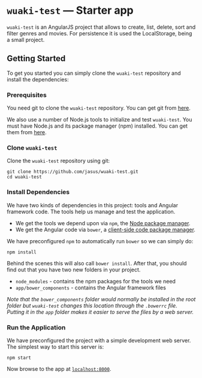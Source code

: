 # `wuaki-test` — Starter app

`wuaki-test` is an AngularJS project that allows to create, list, delete, sort and filter genres and movies. For persistence it is used the LocalStorage, being a small project.

## Getting Started

To get you started you can simply clone the `wuaki-test` repository and install the dependencies:

### Prerequisites

You need git to clone the `wuaki-test` repository. You can get git from [here][git].

We also use a number of Node.js tools to initialize and test `wuaki-test`. You must have Node.js and its package manager (npm) installed. You can get them from [here][node].

### Clone `wuaki-test`

Clone the `wuaki-test` repository using git:

```
git clone https://github.com/jasus/wuaki-test.git
cd wuaki-test
```

### Install Dependencies

We have two kinds of dependencies in this project: tools and Angular framework code. The tools help us manage and test the application.

* We get the tools we depend upon via `npm`, the [Node package manager][npm].
* We get the Angular code via `bower`, a [client-side code package manager][bower].

We have preconfigured `npm` to automatically run `bower` so we can simply do:

```
npm install
```

Behind the scenes this will also call `bower install`. After that, you should find out that you have two new folders in your project.

* `node_modules` - contains the npm packages for the tools we need
* `app/bower_components` - contains the Angular framework files

*Note that the `bower_components` folder would normally be installed in the root folder but `wuaki-test` changes this location through the `.bowerrc` file. Putting it in the `app` folder makes it easier to serve the files by a web server.*

### Run the Application

We have preconfigured the project with a simple development web server. The simplest way to start this server is:

```
npm start
```

Now browse to the app at [`localhost:8000`][local-app-url].


[bower]: http://bower.io/
[git]: https://git-scm.com/
[local-app-url]: http://localhost:8000
[node]: https://nodejs.org/
[npm]: https://www.npmjs.org/
